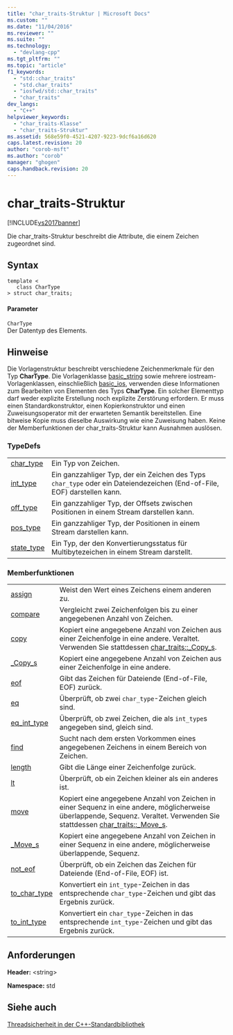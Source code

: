 ```yaml
---
title: "char_traits-Struktur | Microsoft Docs"
ms.custom: ""
ms.date: "11/04/2016"
ms.reviewer: ""
ms.suite: ""
ms.technology: 
  - "devlang-cpp"
ms.tgt_pltfrm: ""
ms.topic: "article"
f1_keywords: 
  - "std::char_traits"
  - "std.char_traits"
  - "iosfwd/std::char_traits"
  - "char_traits"
dev_langs: 
  - "C++"
helpviewer_keywords: 
  - "char_traits-Klasse"
  - "char_traits-Struktur"
ms.assetid: 568e59f0-4521-4207-9223-9dcf6a16d620
caps.latest.revision: 20
author: "corob-msft"
ms.author: "corob"
manager: "ghogen"
caps.handback.revision: 20
---
```

# char_traits-Struktur
[!INCLUDE[vs2017banner](../assembler/inline/includes/vs2017banner.md)]

Die char\_traits\-Struktur beschreibt die Attribute, die einem Zeichen zugeordnet sind.  
  
## Syntax  
  
```  
template <  
   class CharType  
> struct char_traits;  
```  
  
#### Parameter  
 `CharType`  
 Der Datentyp des Elements.  
  
## Hinweise  
 Die Vorlagenstruktur beschreibt verschiedene Zeichenmerkmale für den Typ **CharType**.  Die Vorlagenklasse [basic\_string](../standard-library/basic-string-class.md) sowie mehrere iostream\-Vorlagenklassen, einschließlich [basic\_ios](../standard-library/basic-ios-class.md), verwenden diese Informationen zum Bearbeiten von Elementen des Typs **CharType**.  Ein solcher Elementtyp darf weder explizite Erstellung noch explizite Zerstörung erfordern.  Er muss einen Standardkonstruktor, einen Kopierkonstruktor und einen Zuweisungsoperator mit der erwarteten Semantik bereitstellen.  Eine bitweise Kopie muss dieselbe Auswirkung wie eine Zuweisung haben.  Keine der Memberfunktionen der char\_traits\-Struktur kann Ausnahmen auslösen.  
  
### TypeDefs  
  
|||  
|-|-|  
|[char\_type](../Topic/char_traits::char_type.md)|Ein Typ von Zeichen.|  
|[int\_type](../Topic/char_traits::int_type.md)|Ein ganzzahliger Typ, der ein Zeichen des Typs `char_type` oder ein Dateiendezeichen \(End\-of\-File, EOF\) darstellen kann.|  
|[off\_type](../Topic/char_traits::off_type.md)|Ein ganzzahliger Typ, der Offsets zwischen Positionen in einem Stream darstellen kann.|  
|[pos\_type](../Topic/char_traits::pos_type.md)|Ein ganzzahliger Typ, der Positionen in einem Stream darstellen kann.|  
|[state\_type](../Topic/char_traits::state_type.md)|Ein Typ, der den Konvertierungsstatus für Multibytezeichen in einem Stream darstellt.|  
  
### Memberfunktionen  
  
|||  
|-|-|  
|[assign](../Topic/char_traits::assign.md)|Weist den Wert eines Zeichens einem anderen zu.|  
|[compare](../Topic/char_traits::compare.md)|Vergleicht zwei Zeichenfolgen bis zu einer angegebenen Anzahl von Zeichen.|  
|[copy](../Topic/char_traits::copy.md)|Kopiert eine angegebene Anzahl von Zeichen aus einer Zeichenfolge in eine andere.  Veraltet.  Verwenden Sie stattdessen [char\_traits::\_Copy\_s](../Topic/char_traits::_Copy_s.md).|  
|[\_Copy\_s](../Topic/char_traits::_Copy_s.md)|Kopiert eine angegebene Anzahl von Zeichen aus einer Zeichenfolge in eine andere.|  
|[eof](../Topic/char_traits::eof.md)|Gibt das Zeichen für Dateiende \(End\-of\-File, EOF\) zurück.|  
|[eq](../Topic/char_traits::eq.md)|Überprüft, ob zwei `char_type`\-Zeichen gleich sind.|  
|[eq\_int\_type](../Topic/char_traits::eq_int_type.md)|Überprüft, ob zwei Zeichen, die als `int_type`s angegeben sind, gleich sind.|  
|[find](../Topic/char_traits::find.md)|Sucht nach dem ersten Vorkommen eines angegebenen Zeichens in einem Bereich von Zeichen.|  
|[length](../Topic/char_traits::length.md)|Gibt die Länge einer Zeichenfolge zurück.|  
|[lt](../Topic/char_traits::lt.md)|Überprüft, ob ein Zeichen kleiner als ein anderes ist.|  
|[move](../Topic/char_traits::move.md)|Kopiert eine angegebene Anzahl von Zeichen in einer Sequenz in eine andere, möglicherweise überlappende, Sequenz.  Veraltet.  Verwenden Sie stattdessen [char\_traits::\_Move\_s](../Topic/char_traits::_Move_s.md).|  
|[\_Move\_s](../Topic/char_traits::_Move_s.md)|Kopiert eine angegebene Anzahl von Zeichen in einer Sequenz in eine andere, möglicherweise überlappende, Sequenz.|  
|[not\_eof](../Topic/char_traits::not_eof.md)|Überprüft, ob ein Zeichen das Zeichen für Dateiende \(End\-of\-File, EOF\) ist.|  
|[to\_char\_type](../Topic/char_traits::to_char_type.md)|Konvertiert ein `int_type`\-Zeichen in das entsprechende `char_type`\-Zeichen und gibt das Ergebnis zurück.|  
|[to\_int\_type](../Topic/char_traits::to_int_type.md)|Konvertiert ein `char_type`\-Zeichen in das entsprechende `int_type`\-Zeichen und gibt das Ergebnis zurück.|  
  
## Anforderungen  
 **Header:** \<string\>  
  
 **Namespace:** std  
  
## Siehe auch  
 [Threadsicherheit in der C\+\+\-Standardbibliothek](../standard-library/thread-safety-in-the-cpp-standard-library.md)